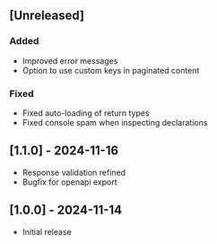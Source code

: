 ## [Unreleased]

### Added

- Improved error messages
- Option to use custom keys in paginated content

### Fixed

- Fixed auto-loading of return types
- Fixed console spam when inspecting declarations

## [1.1.0] - 2024-11-16

- Response validation refined
- Bugfix for openapi export

## [1.0.0] - 2024-11-14

- Initial release
